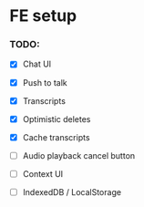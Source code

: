 # FE setup

### TODO:
- [x] Chat UI
- [x] Push to talk
- [x] Transcripts
- [x] Optimistic deletes
- [x] Cache transcripts
- [ ] Audio playback cancel button
- [ ] Context UI
- [ ] IndexedDB / LocalStorage


